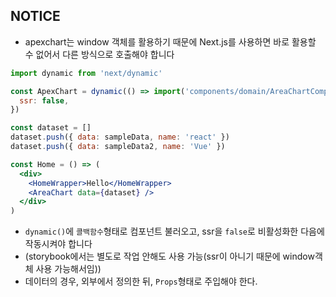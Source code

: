 ## NOTICE
* apexchart는 window 객체를 활용하기 때문에 Next.js를 사용하면 바로 활용할 수 없어서 다른 방식으로 호출해야 합니다

```jsx
import dynamic from 'next/dynamic'

const ApexChart = dynamic(() => import('components/domain/AreaChartComponent'), {
  ssr: false,
})

const dataset = []
dataset.push({ data: sampleData, name: 'react' })
dataset.push({ data: sampleData2, name: 'Vue' })

const Home = () => (
  <div>
    <HomeWrapper>Hello</HomeWrapper>
    <AreaChart data={dataset} />
  </div>
)

```
- `dynamic()`에 `콜백함수`형태로 컴포넌트 불러오고, ssr을 `false`로 비활성화한 다음에 작동시켜야 합니다
- (storybook에서는 별도로 작업 안해도 사용 가능(ssr이 아니기 때문에 window객체 사용 가능해서임))
- 데이터의 경우, 외부에서 정의한 뒤, `Props`형태로 주입해야 한다.
